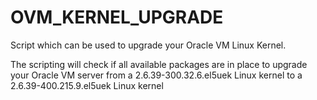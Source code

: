 # OVM_KERNEL_UPGRADE
Script which can be used to upgrade your Oracle VM Linux Kernel. 

The scripting will check if all available packages are in place to upgrade your Oracle VM server from a 2.6.39-300.32.6.el5uek Linux kernel to a 2.6.39-400.215.9.el5uek Linux kernel
